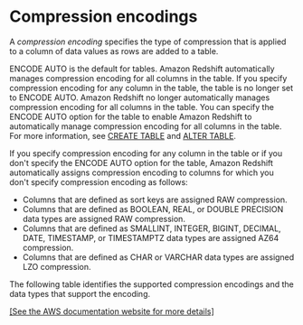 # Compression encodings<a name="c_Compression_encodings"></a>

<a name="compression-encoding-list"></a>A *compression encoding* specifies the type of compression that is applied to a column of data values as rows are added to a table\.

ENCODE AUTO is the default for tables\. Amazon Redshift automatically manages compression encoding for all columns in the table\. If you specify compression encoding for any column in the table, the table is no longer set to ENCODE AUTO\. Amazon Redshift no longer automatically manages compression encoding for all columns in the table\. You can specify the ENCODE AUTO option for the table to enable Amazon Redshift to automatically manage compression encoding for all columns in the table\. For more information, see [CREATE TABLE](r_CREATE_TABLE_NEW.md) and [ALTER TABLE](r_ALTER_TABLE.md)\.

If you specify compression encoding for any column in the table or if you don't specify the ENCODE AUTO option for the table, Amazon Redshift automatically assigns compression encoding to columns for which you don't specify compression encoding as follows:
+ Columns that are defined as sort keys are assigned RAW compression\.
+ Columns that are defined as BOOLEAN, REAL, or DOUBLE PRECISION data types are assigned RAW compression\.
+ Columns that are defined as SMALLINT, INTEGER, BIGINT, DECIMAL, DATE, TIMESTAMP, or TIMESTAMPTZ data types are assigned AZ64 compression\.
+ Columns that are defined as CHAR or VARCHAR data types are assigned LZO compression\.

The following table identifies the supported compression encodings and the data types that support the encoding\.

[\[See the AWS documentation website for more details\]](http://docs.aws.amazon.com/redshift/latest/dg/c_Compression_encodings.html)
